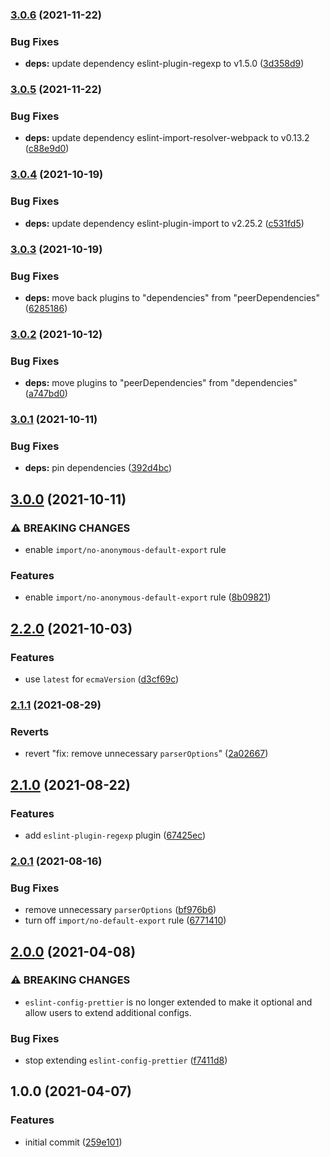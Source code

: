 ### [3.0.6](https://github.com/chalkygames123/eslint-config/compare/v3.0.5...v3.0.6) (2021-11-22)


### Bug Fixes

* **deps:** update dependency eslint-plugin-regexp to v1.5.0 ([3d358d9](https://github.com/chalkygames123/eslint-config/commit/3d358d9f206293d2dcfd4d15699e08a49f63a065))

### [3.0.5](https://github.com/chalkygames123/eslint-config/compare/v3.0.4...v3.0.5) (2021-11-22)


### Bug Fixes

* **deps:** update dependency eslint-import-resolver-webpack to v0.13.2 ([c88e9d0](https://github.com/chalkygames123/eslint-config/commit/c88e9d0639c7f26996da3a608838bbf47e8fa49e))

### [3.0.4](https://github.com/chalkygames123/eslint-config/compare/v3.0.3...v3.0.4) (2021-10-19)


### Bug Fixes

* **deps:** update dependency eslint-plugin-import to v2.25.2 ([c531fd5](https://github.com/chalkygames123/eslint-config/commit/c531fd5bf2d9754b5564013911f1f0571004e62e))

### [3.0.3](https://github.com/chalkygames123/eslint-config/compare/v3.0.2...v3.0.3) (2021-10-19)


### Bug Fixes

* **deps:** move back plugins to "dependencies" from "peerDependencies" ([6285186](https://github.com/chalkygames123/eslint-config/commit/6285186ac79c6b46bed99ef88623c8d6de06a293))

### [3.0.2](https://github.com/chalkygames123/eslint-config/compare/v3.0.1...v3.0.2) (2021-10-12)


### Bug Fixes

* **deps:** move plugins to "peerDependencies" from "dependencies" ([a747bd0](https://github.com/chalkygames123/eslint-config/commit/a747bd037da1603bc444d0323dcb0730d7a59ead))

### [3.0.1](https://github.com/chalkygames123/eslint-config/compare/v3.0.0...v3.0.1) (2021-10-11)


### Bug Fixes

* **deps:** pin dependencies ([392d4bc](https://github.com/chalkygames123/eslint-config/commit/392d4bcf293123c3e04ba2b7de0724f0d8bb7e6c))

## [3.0.0](https://github.com/chalkygames123/eslint-config/compare/v2.2.0...v3.0.0) (2021-10-11)


### ⚠ BREAKING CHANGES

* enable `import/no-anonymous-default-export` rule

### Features

* enable `import/no-anonymous-default-export` rule ([8b09821](https://github.com/chalkygames123/eslint-config/commit/8b098210c1c82145b0bb6847ace5a06264729049))

## [2.2.0](https://github.com/chalkygames123/eslint-config/compare/v2.1.1...v2.2.0) (2021-10-03)


### Features

* use `latest` for `ecmaVersion` ([d3cf69c](https://github.com/chalkygames123/eslint-config/commit/d3cf69c4c3ceef15cd2c82e6ed40837a82e2ab84))

### [2.1.1](https://github.com/chalkygames123/eslint-config/compare/v2.1.0...v2.1.1) (2021-08-29)


### Reverts

* revert "fix: remove unnecessary `parserOptions`" ([2a02667](https://github.com/chalkygames123/eslint-config/commit/2a02667be8f4b287d5bcce4e219d092f022037a7))

## [2.1.0](https://github.com/chalkygames123/eslint-config/compare/v2.0.1...v2.1.0) (2021-08-22)


### Features

* add `eslint-plugin-regexp` plugin ([67425ec](https://github.com/chalkygames123/eslint-config/commit/67425ecf06563aa432bf9b9074c59c99b8c3dfe8))

### [2.0.1](https://github.com/chalkygames123/eslint-config/compare/v2.0.0...v2.0.1) (2021-08-16)


### Bug Fixes

* remove unnecessary `parserOptions` ([bf976b6](https://github.com/chalkygames123/eslint-config/commit/bf976b6194feb3182a3efb8643f0dcfef057b6d3))
* turn off `import/no-default-export` rule ([6771410](https://github.com/chalkygames123/eslint-config/commit/677141011b3c77022e564b045372f55b07fa52c8))

## [2.0.0](https://github.com/chalkygames123/eslint-config/compare/v1.0.0...v2.0.0) (2021-04-08)


### ⚠ BREAKING CHANGES

* `eslint-config-prettier` is no longer extended to make it optional and allow users to extend additional configs.

### Bug Fixes

* stop extending `eslint-config-prettier` ([f7411d8](https://github.com/chalkygames123/eslint-config/commit/f7411d8d17087c0e21f38b7e68aa8233f1012f6d))

## 1.0.0 (2021-04-07)


### Features

* initial commit ([259e101](https://github.com/chalkygames123/eslint-config/commit/259e1010b198b744c1a6a5a4e9810d222ea7ee9d))
